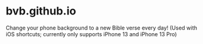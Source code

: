 # bvb.github.io
Change your phone background to a new Bible verse every day! (Used with iOS shortcuts; currently only supports iPhone 13 and iPhone 13 Pro)
